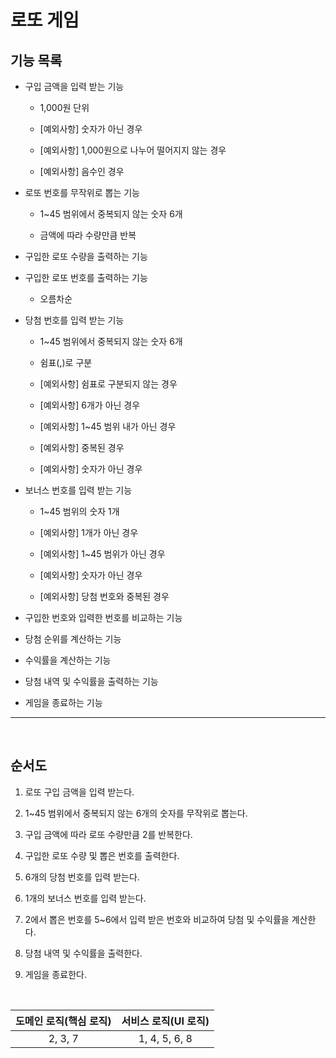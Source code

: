 # 로또 게임

## 기능 목록

- 구입 금액을 입력 받는 기능

  - 1,000원 단위

  - [예외사항] 숫자가 아닌 경우

  - [예외사항] 1,000원으로 나누어 떨어지지 않는 경우

  - [예외사항] 음수인 경우

- 로또 번호를 무작위로 뽑는 기능

  - 1~45 범위에서 중복되지 않는 숫자 6개

  - 금액에 따라 수량만큼 반복

- 구입한 로또 수량을 출력하는 기능

- 구입한 로또 번호를 출력하는 기능

  - 오름차순

- 당첨 번호를 입력 받는 기능

  - 1~45 범위에서 중복되지 않는 숫자 6개

  - 쉼표(,)로 구분

  - [예외사항] 쉼표로 구분되지 않는 경우

  - [예외사항] 6개가 아닌 경우

  - [예외사항] 1~45 범위 내가 아닌 경우

  - [예외사항] 중복된 경우

  - [예외사항] 숫자가 아닌 경우

- 보너스 번호를 입력 받는 기능

  - 1~45 범위의 숫자 1개

  - [예외사항] 1개가 아닌 경우

  - [예외사항] 1~45 범위가 아닌 경우

  - [예외사항] 숫자가 아닌 경우

  - [예외사항] 당첨 번호와 중복된 경우

- 구입한 번호와 입력한 번호를 비교하는 기능

- 당첨 순위를 계산하는 기능

- 수익률을 계산하는 기능

- 당첨 내역 및 수익률을 출력하는 기능

- 게임을 종료하는 기능

---

<br>

## 순서도

1. 로또 구입 금액을 입력 받는다.

2. 1~45 범위에서 중복되지 않는 6개의 숫자를 무작위로 뽑는다.

3. 구입 금액에 따라 로또 수량만큼 2를 반복한다.

4. 구입한 로또 수량 및 뽑은 번호를 출력한다.

5. 6개의 당첨 번호를 입력 받는다.

6. 1개의 보너스 번호를 입력 받는다.

7. 2에서 뽑은 번호를 5~6에서 입력 받은 번호와 비교하여 당첨 및 수익률을 계산한다.

8. 당첨 내역 및 수익률을 출력한다.

9. 게임을 종료한다.

<br>

| 도메인 로직(핵심 로직) | 서비스 로직(UI 로직) |
| :--------------------: | :------------------: |
|        2, 3, 7         |    1, 4, 5, 6, 8     |

